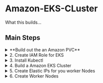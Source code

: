 # Amazon-EKS-CLuster

What this builds...


## Main Steps
<details>
  <summary> **Build out the an Amazon PVC** </summary>
  
  ## Heading
## Build a VPC for EKS

[Amazon EKS Cloudformation VPC template](https://amazon-eks.s3-us-west-2.amazonaws.com/cloudformation/2018-11-07/amazon-eks-sample.yaml) 
```
https://amazon-eks.s3-us-west-2.amazonaws.com/cloudformation/2018-11-07/amazon-eks-sample.yaml
```

</details>

<details>
  <summary> 2. Create IAM Role for EKS </summary>

 **Estimated Cost:**  not really any here. 
* Open the IAM console at https://console.aws.amazon.com/iam/ .
* Choose Roles, then Create role .
* Choose EKS from the list of services, then EKS - Cluster for your use case, and then Next: Permissions .
* Choose Next: Tags .
 * (Optional) Add metadata to the role by attaching tags as key–value pairs. For more information about using tags in...


</details>


<details>
  <summary> 3. Install Kubectl </summary>

     * Sub bullets
</details>

<details>
  <summary> 4. Build a Amazon EKS Cluster </summary>
  
  **Estimated Cost:**  $0.20/hr
  
  * Log into the AWS Console
 
  
</details>


<details>
  <summary> 5. Create Elastic IPs for you worker Nodes </summary>

  **Estimated Cost:**  your basically charged for them when they aren't attached to any running worker nodes.
                 $0.005 per IP address associated with a running instance per hour on a pro rata basis
                 
     
     
</details>

<details>
  <summary> 6. Create Worker Nodes </summary>
  
  **Estimated Cost:** Hourly cost of running the ec2 servers

  [Check here!](https://docs.aws.amazon.com/eks/latest/userguide/eks-optimized-ami.html#gpu-ami) to ensure you are using appropriate versions 

  The AWS CloudFormation node template:  

  ```
  https://amazon-eks.s3.us-west-2.amazonaws.com/cloudformation/2020-10-29/amazon-eks-nodegroup.yaml  
  ```

|Kubernetes version 1.18.8  | x86 |
|:------------------------------------|:--|
| Region	|  AMI ID	 |
|US East (Ohio) (us-east-2)  | ami-0dc6bc43da1b962d8	|
|US East (N. Virginia) (us-east-1) | ami-0fae38e27c6113140	|
|US West (Oregon) (us-west-2)	 | ami-04f0f3d381d07e0b6 |
US West (N. California) (us-west-1)	| ami-002e04ca6d86d255e |


| Kubernetes version 1.17.11 | x86 |
|:------------------------------------|:--|
| Region	|  AMI ID	 |
| US East (Ohio) (us-east-2)          | ami-0135903686f192ffe	|
| US East (N. Virginia) (us-east-1)   |	ami-07250434f8a7bc5f1 |
| US West (Oregon) (us-west-2)	      | ami-0c62450bce8f4f57f |
| US West (N. California) (us-west-1)	| ami-05bfd72ad17ebedb8 | 

###  Filling out the form:
The **ClusterName** in your node AWS CloudFormation template must **exactly match** the name of the cluster you want your nodes to join


**TROUBLESHOOTING** the cloudformation script (because you do everything perfectly - everytime!)
* The node is not tagged as being owned by the cluster. Your nodes must have the following tag applied to them, where <cluster-name> is replaced with the name of your cluster.
  

|Key	|Value|
|:-|:-|
|kubernetes.io/cluster/<cluster-name> | owned|


* The nodes may not be able to access the cluster using a public IP address. Ensure that nodes deployed in public subnets are assigned a public IP address. If not, you can associate an elastic IP address to a node after it's launched.

If you STILL have problems go [Here](https://docs.aws.amazon.com/eks/latest/userguide/troubleshooting.html)

  

</details>

